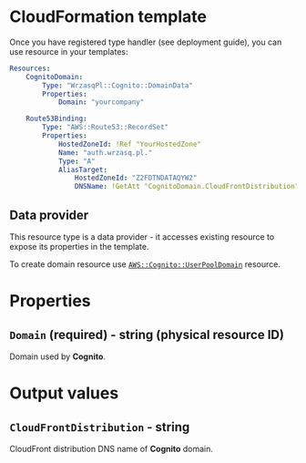 <!---
# This file is part of the pl.wrzasq.cform.
#
# @license http://mit-license.org/ The MIT license
# @copyright 2021 © by Rafał Wrzeszcz - Wrzasq.pl.
-->

# CloudFormation template

Once you have registered type handler (see deployment guide), you can use resource in your templates:

```yaml
Resources:
    CognitoDomain:
        Type: "WrzasqPl::Cognito::DomainData"
        Properties:
            Domain: "yourcompany"

    Route53Binding:
        Type: "AWS::Route53::RecordSet"
        Properties:
            HostedZoneId: !Ref "YourHostedZone"
            Name: "auth.wrzasq.pl."
            Type: "A"
            AliasTarget:
                HostedZoneId: "Z2FDTNDATAQYW2"
                DNSName: !GetAtt "CognitoDomain.CloudFrontDistribution"
```

## Data provider

This resource type is a data provider - it accesses existing resource to expose its properties in the template.

To create domain resource use
[`AWS::Cognito::UserPoolDomain`](https://docs.aws.amazon.com/AWSCloudFormation/latest/UserGuide/aws-resource-cognito-userpooldomain.html)
resource.

# Properties

## `Domain` (required) - string (physical resource ID)

Domain used by **Cognito**.

# Output values

## `CloudFrontDistribution` - string

CloudFront distribution DNS name of **Cognito** domain.
